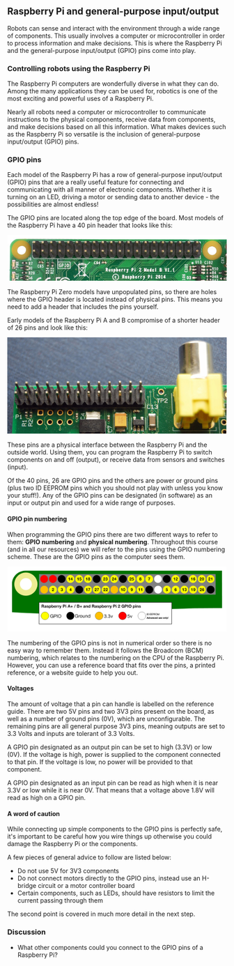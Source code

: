 [comment]: # (
Is this step open? Y/N
If so, short description of this step:
Related links:
Related files:
)

## Raspberry Pi and general-purpose input/output

Robots can sense and interact with the environment through a wide range of components. This usually involves a computer or microcontroller in order to process information and make decisions. This is where the Raspberry Pi and the general-purpose input/output (GPIO) pins come into play.

### Controlling robots using the Raspberry Pi

The Raspberry Pi computers are wonderfully diverse in what they can do. Among the many applications they can be used for, robotics is one of the most exciting and powerful uses of a Raspberry Pi.

Nearly all robots need a computer or microcontroller to communicate instructions to the physical components, receive data from components, and make decisions based on all this information. What makes devices such as the Raspberry Pi so versatile is the inclusion of general-purpose input/output (GPIO) pins.

### GPIO pins

Each model of the Raspberry Pi has a row of general-purpose input/output (GPIO) pins that are a really useful feature for connecting and communicating with all manner of electronic components. Whether it is turning on an LED, driving a motor or sending data to another device - the possibilities are almost endless! 

The GPIO pins are located along the top edge of the board. Most models of the Raspberry Pi have a 40 pin header that looks like this:

[comment]: # (Source Raspberry Pi 4 image)

![The GPIO pins on a Raspberry Pi 4 with a 40 pin header](images/1_5-gpio-pins-raspberry-pi-4-40-header.jpg)

The Raspberry Pi Zero models have unpopulated pins, so there are holes where the GPIO header is located instead of physical pins. This means you need to add a header that includes the pins yourself.  

[comment]: # (picture of Raspberry Pi Zero?)

Early models of the Raspberry Pi A and B compromise of a shorter header of 26 pins and look like this:

![The GPIO pins on a Raspberry Pi 1 with a 26 pin header](images/1_5-gpio-pins-raspberry-pi-1-26-header.jpg)

These pins are a physical interface between the Raspberry Pi and the outside world. Using them, you can program the Raspberry Pi to switch components on and off (output), or receive data from sensors and switches (input). 

Of the 40 pins, 26 are GPIO pins and the others are power or ground pins (plus two ID EEPROM pins which you should not play with unless you know your stuff!). Any of the GPIO pins can be designated (in software) as an input or output pin and used for a wide range of purposes.

#### GPIO pin numbering

When programming the GPIO pins there are two different ways to refer to them: **GPIO numbering** and **physical numbering**. Throughout this course (and in all our resources) we will refer to the pins using the GPIO numbering scheme. These are the GPIO pins as the computer sees them. 

![The layout of the GPIO pins on a 40 pin Raspberry Pi which can be used as a reference guide.](images/1_5-gpio-numbers-raspberry-pi-40-pin-header.png)

The numbering of the GPIO pins is not in numerical order so there is no easy way to remember them. Instead it follows the Broadcom (BCM) numbering, which relates to the numbering on the CPU of the Raspberry Pi. However, you can use a reference board that fits over the pins, a printed reference, or a website guide to help you out.

[comment]: # (Link to reference guide / board?)

#### Voltages

The amount of voltage that a pin can handle is labelled on the reference guide. There are two 5V pins and two 3V3 pins present on the board, as well as a number of ground pins (0V), which are unconfigurable. The remaining pins are all general purpose 3V3 pins, meaning outputs are set to 3.3 Volts and inputs are tolerant of 3.3 Volts.

A GPIO pin designated as an output pin can be set to high (3.3V) or low (0V). If the voltage is high, power is supplied to the component connected to that pin. If the voltage is low, no power will be provided to that component. 

A GPIO pin designated as an input pin can be read as high when it is near 3.3V or low while it is near 0V. That means that a voltage above 1.8V will read as high on a GPIO pin.

#### A word of caution

While connecting up simple components to the GPIO pins is perfectly safe, it's important to be careful how you wire things up otherwise you could damage the Raspberry Pi or the components. 

A few pieces of general advice to follow are listed below:

+ Do not use 5V for 3V3 components
+ Do not connect motors directly to the GPIO pins, instead use an H-bridge circuit or a motor controller board
+ Certain components, such as LEDs, should have resistors to limit the current passing through them

The second point is covered in much more detail in the next step.

### Discussion

+ What other components could you connect to the GPIO pins of a Raspberry Pi?